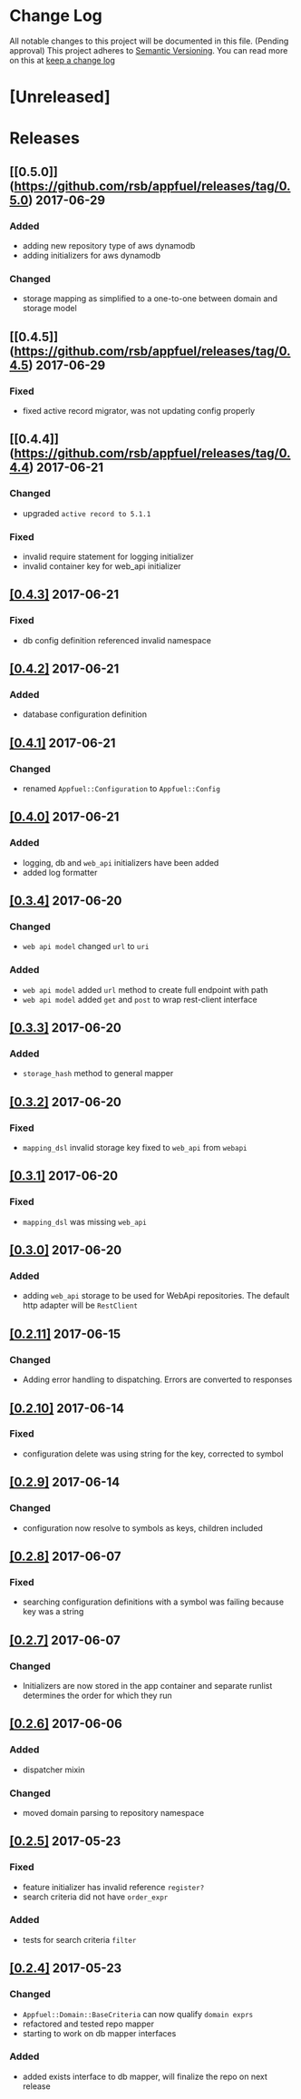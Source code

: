 # Change Log
All notable changes to this project will be documented in this file. (Pending approval) This project adheres to [Semantic Versioning](http://semver.org/). You can read more on this at [keep a change log](http://keepachangelog.com/)

# [Unreleased]


# Releases
## [[0.5.0]] (https://github.com/rsb/appfuel/releases/tag/0.5.0) 2017-06-29
### Added
- adding new repository type of aws dynamodb
- adding initializers for aws dynamodb
### Changed
- storage mapping as simplified to a one-to-one between domain and storage model

## [[0.4.5]] (https://github.com/rsb/appfuel/releases/tag/0.4.5) 2017-06-29
### Fixed
- fixed active record migrator, was not updating config properly

## [[0.4.4]] (https://github.com/rsb/appfuel/releases/tag/0.4.4) 2017-06-21
### Changed
- upgraded `active record to 5.1.1`

### Fixed
- invalid require statement for logging initializer
- invalid container key for web_api initializer

## [[0.4.3]](https://github.com/rsb/appfuel/releases/tag/0.4.3) 2017-06-21
### Fixed
- db config definition referenced invalid namespace

## [[0.4.2]](https://github.com/rsb/appfuel/releases/tag/0.4.2) 2017-06-21
### Added
- database configuration definition

## [[0.4.1]](https://github.com/rsb/appfuel/releases/tag/0.4.1) 2017-06-21
### Changed
- renamed `Appfuel::Configuration` to `Appfuel::Config`

## [[0.4.0]](https://github.com/rsb/appfuel/releases/tag/0.4.0) 2017-06-21
### Added
- logging, db and `web_api` initializers have been added
- added log formatter

## [[0.3.4]](https://github.com/rsb/appfuel/releases/tag/0.3.4) 2017-06-20
### Changed
- `web api model` changed `url` to `uri`
### Added
- `web api model` added `url` method to create full endpoint with path
- `web api model` added `get` and `post` to wrap rest-client interface

## [[0.3.3]](https://github.com/rsb/appfuel/releases/tag/0.3.3) 2017-06-20
### Added
- `storage_hash` method to general mapper

## [[0.3.2]](https://github.com/rsb/appfuel/releases/tag/0.3.2) 2017-06-20
### Fixed
- `mapping_dsl` invalid storage key fixed to `web_api` from `webapi`

## [[0.3.1]](https://github.com/rsb/appfuel/releases/tag/0.3.1) 2017-06-20
### Fixed
- `mapping_dsl` was missing `web_api`
## [[0.3.0]](https://github.com/rsb/appfuel/releases/tag/0.3.0) 2017-06-20
### Added
- adding `web_api` storage to be used for WebApi repositories. The default
  http adapter will be `RestClient`

## [[0.2.11]](https://github.com/rsb/appfuel/releases/tag/0.2.9) 2017-06-15
### Changed
- Adding error handling to dispatching. Errors are converted to responses

## [[0.2.10]](https://github.com/rsb/appfuel/releases/tag/0.2.9) 2017-06-14
### Fixed
- configuration delete was using string for the key, corrected to symbol

## [[0.2.9]](https://github.com/rsb/appfuel/releases/tag/0.2.8) 2017-06-14
### Changed
- configuration now resolve to symbols as keys, children included

## [[0.2.8]](https://github.com/rsb/appfuel/releases/tag/0.2.8) 2017-06-07
### Fixed
- searching configuration definitions with a symbol was failing because key was
  a string

## [[0.2.7]](https://github.com/rsb/appfuel/releases/tag/0.2.7) 2017-06-07
### Changed
- Initializers are now stored in the app container and separate runlist
  determines the order for which they run

## [[0.2.6]](https://github.com/rsb/appfuel/releases/tag/0.2.6) 2017-06-06
### Added
- dispatcher mixin

### Changed
- moved domain parsing to repository namespace
## [[0.2.5]](https://github.com/rsb/appfuel/releases/tag/0.2.5) 2017-05-23
### Fixed
- feature initializer has invalid reference `register?`
- search criteria did not have `order_expr`

### Added
- tests for search criteria `filter`

## [[0.2.4]](https://github.com/rsb/appfuel/releases/tag/0.2.4) 2017-05-23
### Changed
- `Appfuel::Domain::BaseCriteria` can now qualify `domain exprs`
- refactored and tested repo mapper
- starting to work on db mapper interfaces


### Added
- added exists interface to db mapper, will finalize the repo on next release
